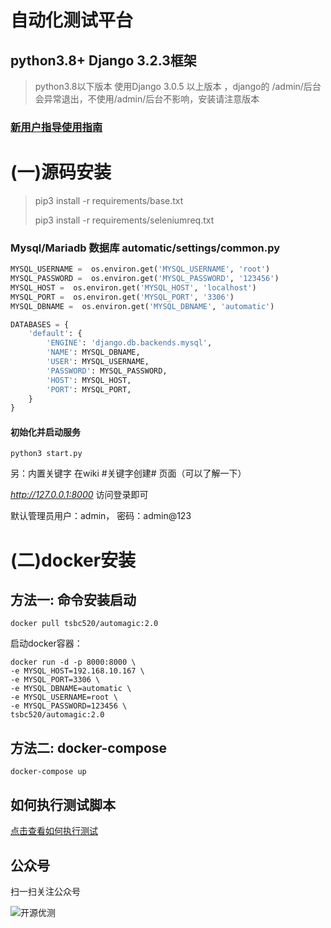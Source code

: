 # 自动化测试平台 
## python3.8+   Django 3.2.3框架
>python3.8以下版本 使用Django 3.0.5 以上版本 ，django的 /admin/后台会异常退出，不使用/admin/后台不影响，安装请注意版本

### [新用户指导使用指南](https://github.com/radiateboy/automagic/wiki)

# (一)源码安装
> pip3 install -r requirements/base.txt
>
> pip3 install -r requirements/seleniumreq.txt

### Mysql/Mariadb 数据库 automatic/settings/common.py
```python
MYSQL_USERNAME =  os.environ.get('MYSQL_USERNAME', 'root')
MYSQL_PASSWORD =  os.environ.get('MYSQL_PASSWORD', '123456')
MYSQL_HOST =  os.environ.get('MYSQL_HOST', 'localhost')
MYSQL_PORT =  os.environ.get('MYSQL_PORT', '3306')
MYSQL_DBNAME =  os.environ.get('MYSQL_DBNAME', 'automatic')

DATABASES = {
    'default': {
        'ENGINE': 'django.db.backends.mysql',
        'NAME': MYSQL_DBNAME,
        'USER': MYSQL_USERNAME,
        'PASSWORD': MYSQL_PASSWORD,
        'HOST': MYSQL_HOST,
        'PORT': MYSQL_PORT,
    }
}
```
#### 初始化并启动服务

```shell
python3 start.py
```

另：内置关键字 在wiki #关键字创建# 页面（可以了解一下）

_http://127.0.0.1:8000_   访问登录即可

默认管理员用户：admin， 密码：admin@123 
# (二)docker安装
## 方法一: 命令安装启动
```shell script
docker pull tsbc520/automagic:2.0
```
启动docker容器：
```shell script
docker run -d -p 8000:8000 \
-e MYSQL_HOST=192.168.10.167 \
-e MYSQL_PORT=3306 \
-e MYSQL_DBNAME=automatic \
-e MYSQL_USERNAME=root \
-e MYSQL_PASSWORD=123456 \
tsbc520/automagic:2.0 
```

## 方法二: docker-compose
```shell script
docker-compose up
```

## 如何执行测试脚本 
[点击查看如何执行测试](https://github.com/radiateboy/automagic/wiki/Seleniumkeyword%E4%BB%8B%E7%BB%8D)
## 公众号
扫一扫关注公众号

![开源优测](https://gitee.com/tsbc/automagic/raw/master/%E5%85%AC%E4%BC%97%E5%8F%B7.jpg)
